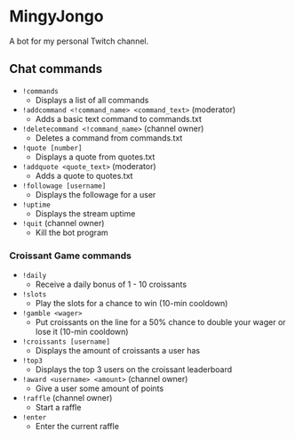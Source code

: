 # MingyJongo
 A bot for my personal Twitch channel.
 
 ## Chat commands
- `!commands`
     - Displays a list of all commands
- `!addcommand <!command_name> <command_text>` (moderator)
     - Adds a basic text command to commands.txt
- `!deletecommand <!command_name>` (channel owner)
     - Deletes a command from commands.txt
- `!quote [number]`
     - Displays a quote from quotes.txt
- `!addquote <quote_text>` (moderator)
     - Adds a quote to quotes.txt
- `!followage [username]`
     - Displays the followage for a user
- `!uptime`
     - Displays the stream uptime
- `!quit` (channel owner)
     - Kill the bot program
 
 ### Croissant Game commands
- `!daily`
    - Receive a daily bonus of 1 - 10 croissants
- `!slots`
    - Play the slots for a chance to win (10-min cooldown)
- `!gamble <wager>`
    - Put croissants on the line for a 50% chance to double your wager or lose it (10-min cooldown)
- `!croissants [username]`
    - Displays the amount of croissants a user has
- `!top3`
    - Displays the top 3 users on the croissant leaderboard
- `!award <username> <amount>` (channel owner)
    - Give a user some amount of points
- `!raffle` (channel owner)
    - Start a raffle
- `!enter`
    - Enter the current raffle
